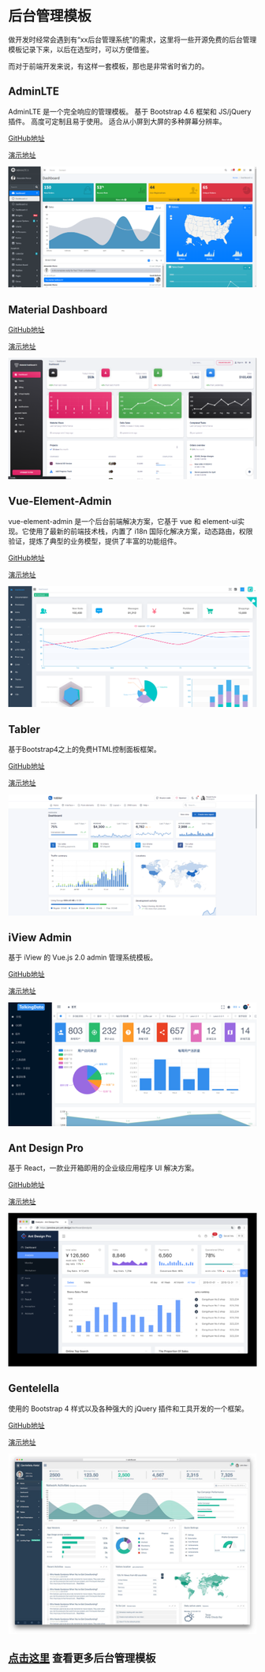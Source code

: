 # 后台管理模板
做开发时经常会遇到有“xx后台管理系统”的需求，这里将一些开源免费的后台管理模板记录下来，以后在选型时，可以方便借鉴。

而对于前端开发来说，有这样一套模板，那也是非常省时省力的。

## AdminLTE
AdminLTE 是一个完全响应的管理模板。 基于 Bootstrap 4.6 框架和 JS/jQuery 插件。 高度可定制且易于使用。 适合从小屏到大屏的多种屏幕分辨率。

[GitHub地址](https://github.com/ColorlibHQ/AdminLTE)

[演示地址](https://adminlte.io/themes/v3/)

![AdminLTE](./image/adminlte.png)


## Material Dashboard
[GitHub地址](https://github.com/creativetimofficial/material-dashboard)

[演示地址](https://demos.creative-tim.com/material-dashboard/pages/dashboard.html)

![Material Dashboard](./image/material-dashboard.jpg)


## Vue-Element-Admin
vue-element-admin 是一个后台前端解决方案，它基于 vue 和 element-ui实现。它使用了最新的前端技术栈，内置了 i18n 国际化解决方案，动态路由，权限验证，提炼了典型的业务模型，提供了丰富的功能组件。

[GitHub地址](https://github.com/PanJiaChen/vue-element-admin)

[演示地址](https://panjiachen.github.io/vue-element-admin/#/dashboard)

![Vue Element Admin](./image/vue-element-admin.jpg)

## Tabler
基于Bootstrap4之上的免费HTML控制面板框架。

[GitHub地址](https://github.com/tabler/tabler)

[演示地址](https://preview.tabler.io/)

![Tabler](./image/tabler.jpg)


## iView Admin
基于 iView 的 Vue.js 2.0 admin 管理系统模板。

[GitHub地址](https://github.com/iview/iview-admin)

[演示地址](https://admin.iviewui.com/home/)

![Tabler](./image/iview-admin.jpg)

## Ant Design Pro
基于 React，一款业开箱即用的企业级应用程序 UI 解决方案。

[GitHub地址](https://github.com/ant-design/ant-design-pro)

[演示地址](http://preview.pro.ant.design)

![Tabler](./image/and-design-pro.jpg)


## Gentelella
使用的 Bootstrap 4 样式以及各种强大的 jQuery 插件和工具开发的一个框架。

[GitHub地址](https://colorlib.com/polygon/gentelella/index.html)

[演示地址](https://colorlib.com/polygon/gentelella/index.html)

![Tabler](./image/gentelella.jpg)

## [点击这里](https://wangchujiang.com/awesome-uikit/#admin-template) 查看更多后台管理模板